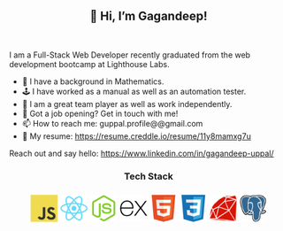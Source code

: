  <h2 align="center">👋  Hi, I’m Gagandeep!</h2>
 <br>

 I am a Full-Stack Web Developer recently graduated from the web development bootcamp at Lighthouse Labs.
 
- 🔭 I have a background in Mathematics.
- 🕹️ I have worked as a manual as well as an automation tester.
- 👯 I am a great team player as well as work independently.
- 💼 Got a job opening? Get in touch with me!
- 📫 How to reach me: guppal.profile@@gmail.com
- 🌱 My resume: https://resume.creddle.io/resume/11y8mamxg7u

Reach out and say hello:
https://www.linkedin.com/in/gagandeep-uppal/

<h3 align="center"> Tech Stack <h3>
 <div align="center" width="50px">   
    <img src='https://github.com/devicons/devicon/blob/master/icons/javascript/javascript-original.svg' width='50'/> 
    <img src='https://github.com/devicons/devicon/blob/master/icons/react/react-original.svg' width='50'/> 
    <img src='https://github.com/devicons/devicon/blob/master/icons/nodejs/nodejs-original.svg' width='50'/> 
    <img src='https://github.com/devicons/devicon/blob/master/icons/express/express-original.svg' width='50'/>
    <img src='https://github.com/devicons/devicon/blob/master/icons/html5/html5-original.svg' width='50'/>    
    <img src='https://github.com/devicons/devicon/blob/master/icons/css3/css3-original.svg' width='50'/>
    <img src='https://github.com/devicons/devicon/blob/master/icons/ruby/ruby-plain.svg' width='50'/> 
    <img src='https://github.com/devicons/devicon/blob/master/icons/postgresql/postgresql-original.svg' width='50'/
 </div>

